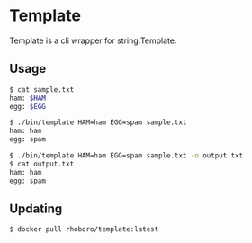 # Template

Template is a cli wrapper for string.Template.

## Usage

```sh
$ cat sample.txt
ham: $HAM
egg: $EGG

$ ./bin/template HAM=ham EGG=spam sample.txt
ham: ham
egg: spam

$ ./bin/template HAM=ham EGG=spam sample.txt -o output.txt
$ cat output.txt
ham: ham
egg: spam

```

## Updating

```sh
$ docker pull rhoboro/template:latest
```

